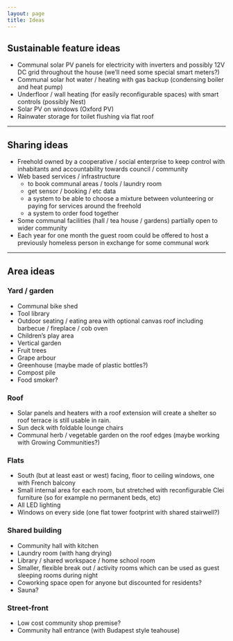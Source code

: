 ```yaml
---
layout: page
title: Ideas
---
```


## Sustainable feature ideas

   * Communal solar PV panels for electricity with inverters and possibly 12V DC grid throughout the house (we’ll need some special smart meters?)
   * Communal solar hot water / heating with gas backup (condensing boiler and heat pump)
   * Underfloor / wall heating (for easily reconfigurable spaces) with smart controls (possibly Nest)
   * Solar PV on windows (Oxford PV)
   * Rainwater storage for toilet flushing via flat roof

----

## Sharing ideas

   * Freehold owned by a cooperative / social enterprise to keep control with inhabitants and accountability towards council / community
   * Web based services / infrastructure
      * to book communal areas / tools / laundry room
      * get sensor / booking / etc data
      * a system to be able to choose a mixture between volunteering or paying for services around the freehold
      * a system to order food together
   * Some communal facilities (hall / tea house / gardens) partially open to wider community
   * Each year for one month the guest room could be offered to host a previously homeless person in exchange for some communal work

----

## Area ideas

### Yard / garden
   
   * Communal bike shed
   * Tool library
   * Outdoor seating / eating area with optional canvas roof including barbecue / fireplace / cob oven
   * Children’s play area
   * Vertical garden
   * Fruit trees
   * Grape arbour
   * Greenhouse (maybe made of plastic bottles?)
   * Compost pile
   * Food smoker?

### Roof

   * Solar panels and heaters with a roof extension will create a shelter so roof terrace is still usable in rain.
   * Sun deck with foldable lounge chairs
   * Communal herb / vegetable garden on the roof edges (maybe working with Growing Communities?)

### Flats

   * South (but at least east or west) facing, floor to ceiling windows, one with French balcony
   * Small internal area for each room, but stretched with reconfigurable Clei furniture (so for example no permanent beds, etc)
   * All LED lighting
   * Windows on every side (one flat tower footprint with shared stairwell?)

### Shared building

   * Community hall with kitchen
   * Laundry room (with hang drying)
   * Library / shared workspace / home school room
   * Smaller, flexible break out / activity rooms which can be used as guest sleeping rooms during night
   * Coworking space open for anyone but discounted for residents?
   * Sauna?

### Street-front

   * Low cost community shop premise?
   * Community hall entrance (with Budapest style teahouse)

